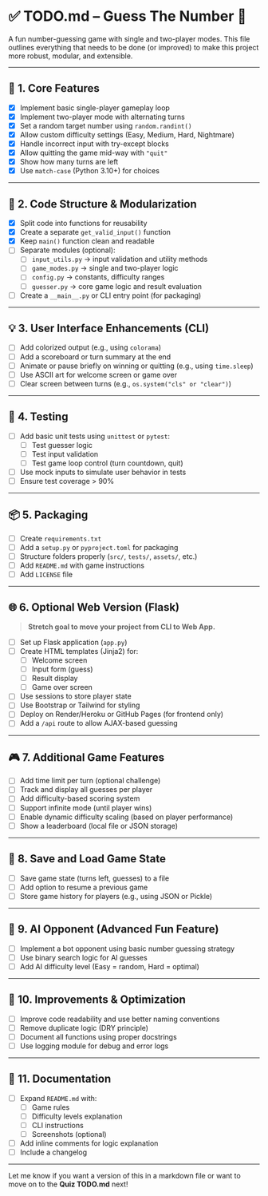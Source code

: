 # ✅ TODO.md – Guess The Number 🎯

A fun number-guessing game with single and two-player modes. This file outlines everything that needs to be done (or improved) to make this project more robust, modular, and extensible.

---

## 🔹 1. Core Features

- [x] Implement basic single-player gameplay loop  
- [x] Implement two-player mode with alternating turns  
- [x] Set a random target number using `random.randint()`  
- [x] Allow custom difficulty settings (Easy, Medium, Hard, Nightmare)  
- [x] Handle incorrect input with try-except blocks  
- [x] Allow quitting the game mid-way with `"quit"`  
- [x] Show how many turns are left  
- [x] Use `match-case` (Python 3.10+) for choices

---

## 🧱 2. Code Structure & Modularization

- [x] Split code into functions for reusability  
- [x] Create a separate `get_valid_input()` function  
- [x] Keep `main()` function clean and readable  
- [ ] Separate modules (optional):
  - [ ] `input_utils.py` → input validation and utility methods
  - [ ] `game_modes.py` → single and two-player logic
  - [ ] `config.py` → constants, difficulty ranges
  - [ ] `guesser.py` → core game logic and result evaluation
- [ ] Create a `__main__.py` or CLI entry point (for packaging)

---

## 💡 3. User Interface Enhancements (CLI)

- [ ] Add colorized output (e.g., using `colorama`)
- [ ] Add a scoreboard or turn summary at the end
- [ ] Animate or pause briefly on winning or quitting (e.g., using `time.sleep`)
- [ ] Use ASCII art for welcome screen or game over
- [ ] Clear screen between turns (e.g., `os.system("cls" or "clear")`)

---

## 🧪 4. Testing

- [ ] Add basic unit tests using `unittest` or `pytest`:
  - [ ] Test guesser logic
  - [ ] Test input validation
  - [ ] Test game loop control (turn countdown, quit)
- [ ] Use mock inputs to simulate user behavior in tests
- [ ] Ensure test coverage > 90%

---

## 📦 5. Packaging

- [ ] Create `requirements.txt`
- [ ] Add a `setup.py` or `pyproject.toml` for packaging
- [ ] Structure folders properly (`src/`, `tests/`, `assets/`, etc.)
- [ ] Add `README.md` with game instructions
- [ ] Add `LICENSE` file

---

## 🌐 6. Optional Web Version (Flask)

> **Stretch goal to move your project from CLI to Web App.**

- [ ] Set up Flask application (`app.py`)
- [ ] Create HTML templates (Jinja2) for:
  - [ ] Welcome screen
  - [ ] Input form (guess)
  - [ ] Result display
  - [ ] Game over screen
- [ ] Use sessions to store player state
- [ ] Use Bootstrap or Tailwind for styling
- [ ] Deploy on Render/Heroku or GitHub Pages (for frontend only)
- [ ] Add a `/api` route to allow AJAX-based guessing

---

## 🎮 7. Additional Game Features

- [ ] Add time limit per turn (optional challenge)
- [ ] Track and display all guesses per player
- [ ] Add difficulty-based scoring system
- [ ] Support infinite mode (until player wins)
- [ ] Enable dynamic difficulty scaling (based on player performance)
- [ ] Show a leaderboard (local file or JSON storage)

---

## 🔐 8. Save and Load Game State

- [ ] Save game state (turns left, guesses) to a file
- [ ] Add option to resume a previous game
- [ ] Store game history for players (e.g., using JSON or Pickle)

---

## 🎯 9. AI Opponent (Advanced Fun Feature)

- [ ] Implement a bot opponent using basic number guessing strategy
- [ ] Use binary search logic for AI guesses
- [ ] Add AI difficulty level (Easy = random, Hard = optimal)

---

## 🧠 10. Improvements & Optimization

- [ ] Improve code readability and use better naming conventions
- [ ] Remove duplicate logic (DRY principle)
- [ ] Document all functions using proper docstrings
- [ ] Use logging module for debug and error logs

---

## 📝 11. Documentation

- [ ] Expand `README.md` with:
  - [ ] Game rules
  - [ ] Difficulty levels explanation
  - [ ] CLI instructions
  - [ ] Screenshots (optional)
- [ ] Add inline comments for logic explanation
- [ ] Include a changelog

---

Let me know if you want a version of this in a markdown file or want to move on to the **Quiz TODO.md** next!
